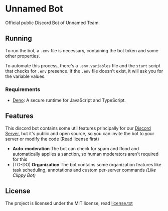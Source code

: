 # Unnamed Bot
Official public Discord Bot of Unnamed Team

## Running
To run the bot, a `.env` file is necessary, containing
the bot token and some other properties.

To automate this process, there's a `.env.variables` file and the `start` script that checks for
`.env` presence. If the `.env` file doesn't exist, it will ask you for the variable values.

### Requirements
- [Deno](https://deno.land/): A secure runtime for JavaScript and TypeScript.

## Features
This discord bot contains some util features principally for our [Discord Server](https://discord.gg/xbba2fy), but it's public and open source, so you can invite the bot to your server or modify the code (Read license first)
- **Auto-moderation** The bot can check for spam and flood and automatically applies a sanction, so human moderators aren't required for this
- (TO-DO) **Organization** The bot contains some organization features like task scheduling, annotations and custom per-server commands *(Like Clippy Bot)*

## License
The project is licensed under the MIT license, read [license.txt](license.txt)